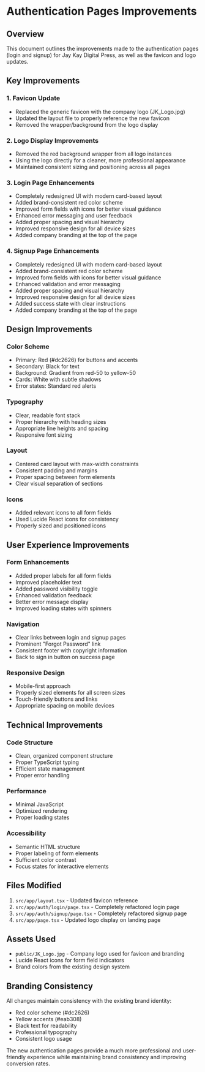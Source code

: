 # Authentication Pages Improvements

## Overview

This document outlines the improvements made to the authentication pages (login and signup) for Jay Kay Digital Press, as well as the favicon and logo updates.

## Key Improvements

### 1. Favicon Update

- Replaced the generic favicon with the company logo (JK_Logo.jpg)
- Updated the layout file to properly reference the new favicon
- Removed the wrapper/background from the logo display

### 2. Logo Display Improvements

- Removed the red background wrapper from all logo instances
- Using the logo directly for a cleaner, more professional appearance
- Maintained consistent sizing and positioning across all pages

### 3. Login Page Enhancements

- Completely redesigned UI with modern card-based layout
- Added brand-consistent red color scheme
- Improved form fields with icons for better visual guidance
- Enhanced error messaging and user feedback
- Added proper spacing and visual hierarchy
- Improved responsive design for all device sizes
- Added company branding at the top of the page

### 4. Signup Page Enhancements

- Completely redesigned UI with modern card-based layout
- Added brand-consistent red color scheme
- Improved form fields with icons for better visual guidance
- Enhanced validation and error messaging
- Added proper spacing and visual hierarchy
- Improved responsive design for all device sizes
- Added success state with clear instructions
- Added company branding at the top of the page

## Design Improvements

### Color Scheme

- Primary: Red (#dc2626) for buttons and accents
- Secondary: Black for text
- Background: Gradient from red-50 to yellow-50
- Cards: White with subtle shadows
- Error states: Standard red alerts

### Typography

- Clear, readable font stack
- Proper hierarchy with heading sizes
- Appropriate line heights and spacing
- Responsive font sizing

### Layout

- Centered card layout with max-width constraints
- Consistent padding and margins
- Proper spacing between form elements
- Clear visual separation of sections

### Icons

- Added relevant icons to all form fields
- Used Lucide React icons for consistency
- Properly sized and positioned icons

## User Experience Improvements

### Form Enhancements

- Added proper labels for all form fields
- Improved placeholder text
- Added password visibility toggle
- Enhanced validation feedback
- Better error message display
- Improved loading states with spinners

### Navigation

- Clear links between login and signup pages
- Prominent "Forgot Password" link
- Consistent footer with copyright information
- Back to sign in button on success page

### Responsive Design

- Mobile-first approach
- Properly sized elements for all screen sizes
- Touch-friendly buttons and links
- Appropriate spacing on mobile devices

## Technical Improvements

### Code Structure

- Clean, organized component structure
- Proper TypeScript typing
- Efficient state management
- Proper error handling

### Performance

- Minimal JavaScript
- Optimized rendering
- Proper loading states

### Accessibility

- Semantic HTML structure
- Proper labeling of form elements
- Sufficient color contrast
- Focus states for interactive elements

## Files Modified

1. `src/app/layout.tsx` - Updated favicon reference
2. `src/app/auth/login/page.tsx` - Completely refactored login page
3. `src/app/auth/signup/page.tsx` - Completely refactored signup page
4. `src/app/page.tsx` - Updated logo display on landing page

## Assets Used

- `public/JK_Logo.jpg` - Company logo used for favicon and branding
- Lucide React icons for form field indicators
- Brand colors from the existing design system

## Branding Consistency

All changes maintain consistency with the existing brand identity:

- Red color scheme (#dc2626)
- Yellow accents (#eab308)
- Black text for readability
- Professional typography
- Consistent logo usage

The new authentication pages provide a much more professional and user-friendly experience while maintaining brand consistency and improving conversion rates.
